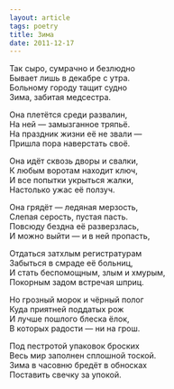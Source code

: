 ```yaml
---
layout: article
tags: poetry
title: Зима
date: 2011-12-17
---
```


Так сыро, сумрачно и безлюдно<br>
Бывает лишь в декабре с утра.<br>
Больному городу тащит судно<br>
Зима, забитая медсестра.<br>

Она плетётся среди развалин,<br>
На ней — замызганное тряпьё.<br>
На праздник жизни её не звали —<br>
Пришла пора наверстать своё.<br>

Она идёт сквозь дворы и свалки,<br>
К любым воротам находит ключ,<br>
И все попытки укрыться жалки,<br>
Настолько ужас её ползуч.<br>

Она грядёт — ледяная мерзость,<br>
Слепая серость, пустая пасть.<br>
Повсюду бездна её разверзлась,<br>
И можно выйти — и в ней пропасть,<br>

Отдаться затхлым регистратурам<br>
Забыться в смраде её больниц,<br>
И стать беспомощным, злым и хмурым,<br>
Покорным задом встречая шприц.<br>

Но грозный морок и чёрный полог<br>
Куда приятней поддатых рож<br>
И лучше пошлого блеска ёлок,<br>
В которых радости — ни на грош.<br>

Под пестротой упаковок броских<br>
Весь мир заполнен сплошной тоской.<br>
Зима в часовню бредёт в обносках<br>
Поставить свечку за упокой.
